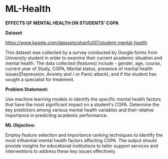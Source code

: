 # ML-Health

**EFFECTS OF MENTAL HEALTH ON STUDENTS’ CGPA**

**Dataset**

https://www.kaggle.com/datasets/shariful07/student-mental-health

This dataset was collected by a survey conducted by Google forms from University student in order to examine their current academic situation and mental health. The data collected (features) include - gender, age, course, current year of Study, CGPA, Marital status, presence of mental health issues(Depression, Anxiety and / or Panic attack), and if the student has sought a specialist for treatment.

**Problem Statement:**

Use machine learning models to identify the specific mental health factors that have the most significant impact on a student's CGPA. Determine the key predictors among various mental health variables and their relative importance in predicting academic performance.

**ML Objective:**

Employ feature selection and importance ranking techniques to identify the most influential mental health factors affecting CGPA. The output should provide insights for educational institutions to tailor support services and interventions to address these key issues effectively.
